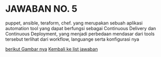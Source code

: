 
<H1>JAWABAN NO. 5</H1>
puppet, ansible, teraform, chef. yang merupakan sebuah aplikasi automation tool yang dapat berfungsi sebagai Continuous Delivery dan Continuous Deployment, yang menjadi perbedaan mendasar dari tools tersebut terlihat dari workflow, languange serta konfigurasi nya 

[berikut Gambar nya](https://github.com/rizkykhiply/DevopsEngineerBatch5/blob/master/images/jawaban_no5.png)
[Kembali ke list jawaban](https://github.com/rizkykhiply/DevopsEngineerBatch5/blob/master/README.md)